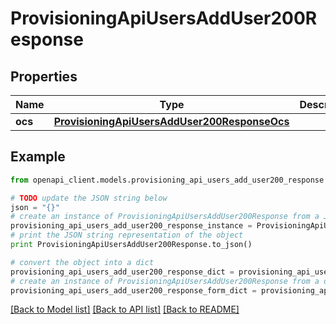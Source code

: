 # ProvisioningApiUsersAddUser200Response


## Properties
Name | Type | Description | Notes
------------ | ------------- | ------------- | -------------
**ocs** | [**ProvisioningApiUsersAddUser200ResponseOcs**](ProvisioningApiUsersAddUser200ResponseOcs.md) |  | 

## Example

```python
from openapi_client.models.provisioning_api_users_add_user200_response import ProvisioningApiUsersAddUser200Response

# TODO update the JSON string below
json = "{}"
# create an instance of ProvisioningApiUsersAddUser200Response from a JSON string
provisioning_api_users_add_user200_response_instance = ProvisioningApiUsersAddUser200Response.from_json(json)
# print the JSON string representation of the object
print ProvisioningApiUsersAddUser200Response.to_json()

# convert the object into a dict
provisioning_api_users_add_user200_response_dict = provisioning_api_users_add_user200_response_instance.to_dict()
# create an instance of ProvisioningApiUsersAddUser200Response from a dict
provisioning_api_users_add_user200_response_form_dict = provisioning_api_users_add_user200_response.from_dict(provisioning_api_users_add_user200_response_dict)
```
[[Back to Model list]](../README.md#documentation-for-models) [[Back to API list]](../README.md#documentation-for-api-endpoints) [[Back to README]](../README.md)


